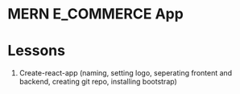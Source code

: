 # MERN E_COMMERCE App

# Lessons
1. Create-react-app (naming, setting logo, seperating frontent and backend, creating git repo, installing bootstrap)

